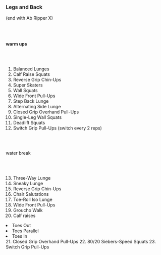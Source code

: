 <h3>Legs and Back </h3>
(end with Ab Ripper X)

<br>
<br/>
<br>
</br>

<b> warm ups</b>

<br>
</br>

1. Balanced Lunges
2. Calf Raise Squats
3. Reverse Grip Chin-Ups
4. Super Skaters
5. Wall Squats
6. Wide Front Pull-Ups
7. Step Back Lunge
8. Alternating Side Lunge
9. Closed Grip Overhand Pull-Ups 
10. Single-Leg Wall Squats
11. Deadlift Squats
12. Switch Grip Pull-Ups (switch every 2 reps)

<br>
</br>

water break

<br>
</br>

13. Three-Way Lunge
14. Sneaky Lunge
15. Reverse Grip Chin-Ups
16. Chair Salutations
17. Toe-Roll Iso Lunge
18. Wide Front Pull-Ups
19. Groucho Walk
20. Calf raises 
<li> Toes Out </li>
<li> Toes Parallel </li>
<li> Toes In </li>
21. Closed Grip Overhand Pull-Ups
22. 80/20 Siebers-Speed Squats 
23. Switch Grip Pull-Ups

